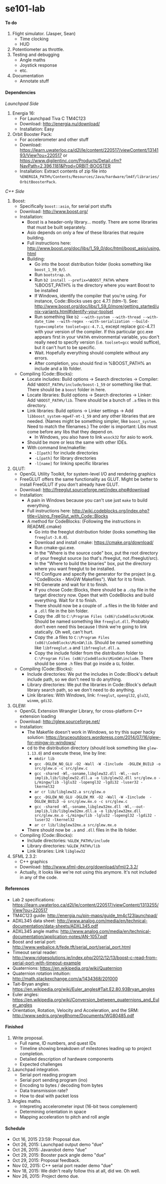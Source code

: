 se101-lab
======

#### To do
1. Flight simulator. (Jasper, Sean)
	- Time clocking
	- HUD
2. Potentiometer as throttle.
3. Testing and debugging
	- Angle maths
	- Joystick response
	- etc.
4. Documentation
	- Annotate stuff	
	
#### Dependencies

_Launchpad Side_

1. Energia 16:
	- For Launchpad Tiva C TM4C123
	- Download: http://energia.nu/download/
	- Installation: Easy
2. Orbit Booster Pack:
	- For accelerometer and other stuff
	- Download: https://learn.uwaterloo.ca/d2l/le/content/220517/viewContent/1314193/View?ou=220517 or https://www.digilentinc.com/Products/Detail.cfm?NavPath=2,396,1181&Prod=ORBIT-BOOSTER 
	- Installation: Extract contents of zip file into `%ENERGIA_PATH%/Contents/Resources/Java/hardware/lm4f/libraries/OrbitBoosterPack`.
	
_C++ Side_

1. Boost:
	- Specifically `boost::asio`, for serial port stuffs
	- Download: http://www.boost.org/
	- Installation:
		- Boost is a header-only library... mostly. There are some libraries that must be built separately. 
		- Asio depends on only a few of these libraries that require building. 
		- Full instructions here: http://www.boost.org/doc/libs/1_59_0/doc/html/boost_asio/using.html
		- Building: 
			- Go into the boost distribution folder (looks something like `boost_1_59_0/`).
			- Run `bootstrap.sh`.
			- Run `b2 install --prefix=%BOOST_PATH%` where %BOOST_PATH% is the directory where you want Boost to be installed
			- If Windows, identify the compiler that you're using. For instance, Code::Blocks uses gcc 4.7.1 (tdm-1). See: http://www.boost.org/doc/libs/1_59_0/more/getting_started/unix-variants.html#identify-your-toolset
			- Run something like `b2 --with-system --with-thread --with-date_time --with-regex --with-serialization --build-type=complete toolset=gcc-4.7.1`, except replace gcc-4.7.1 with your version of the compiler. If this particular gcc.exe appears first in your `%PATH%` environmental variable, you don't really need to specify version (i.e. `toolset=gcc` would suffice), but it can't hurt to be specific.
			- Wait. Hopefully everything should complete without any errors.
			- After completion, you should find in %BOOST_PATH% an include and a lib folder.
	- Compiling (Code::Blocks):
		- Locate includes: Build options -> Search directories -> Compiler: Add `%BOOST_PATH%/include/boost-1_59` or something like that. There should be a `boost` folder in here.
		- Locate libraries: Build options -> Search directories -> Linker: Add `%BOOST_PATH%/lib`. There should be a bunch of `.a` files in this directory.
		- Link libraries: Build options -> Linker settings -> Add `libboost_system-mgw47-mt-1_59` and any other libraries that are needed. (Names might be something simpler, like `boost_system`. Need to match the filenames.) The order is important: Libs must come before any libs that they depend on.  
			- In Windows, you also have to link `wsock32` for asio to work.
		- Should be more or less the same with other IDEs.
		- With command line/makefile: 
			- `-I[path]` for include directories
			- `-L[path]` for library directories
			- `-l[name]` for linking specific libraries
2. GLUT:
	- OpenGL Utility Toolkit, for system-level I/O and rendering graphics
	- FreeGLUT offers the same functionality as GLUT. Might be better to install FreeGLUT if you don't already have GLUT.
	- Download: http://freeglut.sourceforge.net/index.php#download
	- Installation: 
		- A pain in Windows because you can't use just `make` to build everything.
		- Full instructions here: http://wiki.codeblocks.org/index.php?title=Using_FreeGlut_with_Code::Blocks
		- A method for CodeBlocks: (Following the instructions in README.cmake)
			- Go into the freeglut distribution folder (looks something like `freeglut-3.0.0`).
			- Download and install cmake: https://cmake.org/download/
			- Run cmake-gui.exe.
			- In the "Where is the source code" box, put the root directory of your freeglut source (so that's /freeglut, not /freeglut/src).
			- In the "Where to build the binaries" box, put the directory where you want freeglut to be installed.
			- Hit Configure and specify the generator for the project (e.g. "CodeBlocks - MinGW Makefiles"). Wait for it to finish.
			- Hit Generate and wait for it to finish.
			- If you chose Code::Blocks, there should be a `.cbp` file in the target directory now. Open that with CodeBlocks and build everything. Wait for it to finish.
			- There should now be a couple of `.a` files in the lib folder and a `.dll` file in the bin folder. 
			- Copy the .dll to `C:\Program Files (x86)\CodeBlocks\MinGW`. Should be named something like `freeglut.dll`. Probably don't even need this because I think we're going to link statically. Oh well, can't hurt.
			- Copy the .a files to `C:\Program Files (x86)\CodeBlocks\MinGW\lib`. Should be named something like `libfreeglut.a` and `libfreeglut.dll.a`.
			- Copy the include folder from the distribution folder to `C:\Program Files (x86)\CodeBlocks\MinGW\include`. There should be some `.h` files that go inside a `GL` folder.
	- Compiling (Code::Blocks):
		- Include directories: We put the includes in Code::Block's default include path, so we don't need to do anything.
		- Library directories: We put the libraries in Code::Block's default library search path, so we don't need to do anything.
		- Link libraries: With Windows, link: `freeglut`, `opengl32`, `glu32`, `winmm`, `gdi32`.
3. GLEW:
	- OpenGL Extension Wrangler Library, for cross-platform C++ extension loading
	- Download: http://glew.sourceforge.net/
	- Installation:
		- The Makefile doesn't work in Windows, so try this super hacky solution: https://bruceoutdoors.wordpress.com/2014/07/16/glew-for-mingw-in-windows/
		- cd to the distribution directory (should look something like `glew-1.13.0`) and execute these, line by line:
			- `mkdir lib`
			- `gcc -DGLEW_NO_GLU -O2 -Wall -W -Iinclude  -DGLEW_BUILD -o src/glew.o -c src/glew.c`
			- `gcc -shared -Wl,-soname,libglew32.dll -Wl,--out-implib,lib/libglew32.dll.a -o lib/glew32.dll src/glew.o -L/mingw/lib -lglu32 -lopengl32 -lgdi32 -luser32 -lkernel32`
			- `ar cr lib/libglew32.a src/glew.o`
			- `gcc -DGLEW_NO_GLU -DGLEW_MX -O2 -Wall -W -Iinclude  -DGLEW_BUILD -o src/glew.mx.o -c src/glew.c`
			- `gcc -shared -Wl,-soname,libglew32mx.dll -Wl,--out-implib,lib/libglew32mx.dll.a -o lib/glew32mx.dll src/glew.mx.o -L/mingw/lib -lglu32 -lopengl32 -lgdi32 -luser32 -lkernel32`
			- `ar cr lib/libglew32mx.a src/glew.mx.o`
		- There should now be `.a` and `.dll` files in the lib folder.
	- Compiling (Code::Blocks):
		- Include directories: `%GLEW_PATH%/include`
		- Library directories: `%GLEW_PATH%/lib`
		- Link libraries: Link `libglew32`
4. SFML 2.3.2:
	- C++ graphics
	- Download: http://www.sfml-dev.org/download/sfml/2.3.2/
	- Actually, it looks like we're not using this anymore. It's not included in any of the code.
						
#### References
- Lab 2 specifications: https://learn.uwaterloo.ca/d2l/le/content/220517/viewContent/1313255/View?ou=220517
- TM4C123 guide: http://energia.nu/pin-maps/guide_tm4c123launchpad/
- ADXL345 data sheet: http://www.analog.com/media/en/technical-documentation/data-sheets/ADXL345.pdf
- ADXL345 angle maths: http://www.analog.com/media/en/technical-documentation/application-notes/AN-1057.pdf
- Boost and serial port: http://www.webalice.it/fede.tft/serial_port/serial_port.html
- Timeout serial reader: http://www.ridgesolutions.ie/index.php/2012/12/13/boost-c-read-from-serial-port-with-timeout-example
- Quaternions: https://en.wikipedia.org/wiki/Quaternion
- Quaternion rotation intuition: http://math.stackexchange.com/a/1434368/201000
- Tait-Bryan angles: https://en.wikipedia.org/wiki/Euler_angles#Tait.E2.80.93Bryan_angles
- Euler angles: https://en.wikipedia.org/wiki/Conversion_between_quaternions_and_Euler_angles
- Orientation, Rotation, Velocity and Acceleration, and the SRM: http://www.sedris.org/wg8home/Documents/WG80485.pdf

#### Finished
1. Write proposal.
	- Full name, ID numbers, and quest IDs
	- Timeline showing breakdown of milestones leading up to project completion.
	- Detailed description of hardware components
	- Expected challenges
2. Launchpad integration.
	- Serial port reading program
	- Serial port sending program (ino)
	- Encoding to bytes / decoding from bytes
	- Data transmission rate?
	- How to deal with packet loss
3. Angles maths.
	- Intepreting accelerometer input (16-bit twos complement)
	- Determining orientation in space
	- Mapping acceleration to pitch and roll angle
	
#### Schedule
- Oct 16, 2015 23:59: Proposal due.
- Oct 26, 2015: Launchpad output demo "due"
- Oct 26, 2015: Javarobot demo "due"
- Oct 29, 2015: Booster pack angle demo "due"
- Oct 29, 2015: Proposal feedback.
- Nov 02, 2015: C++ serial port reader demo "due"
- Nov 18, 2015: We didn't really follow this at all, did we. Oh well.
- Nov 26, 2015: Project demo due.
